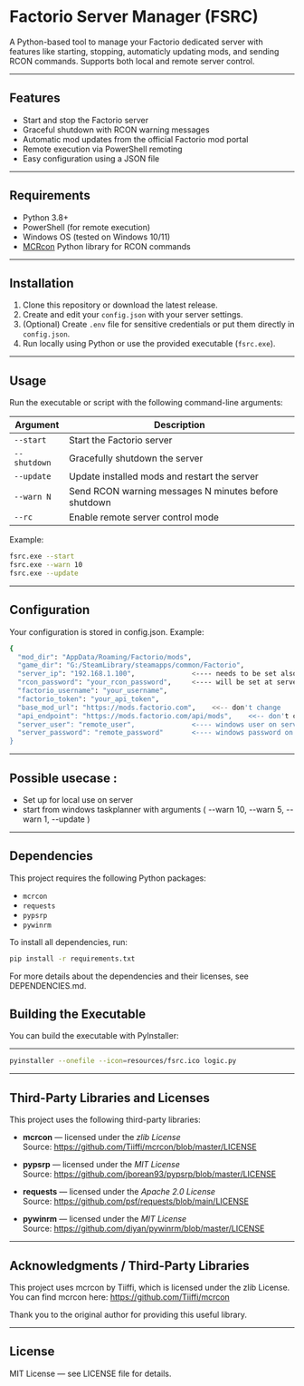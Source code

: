 # Factorio Server Manager (FSRC)

A Python-based tool to manage your Factorio dedicated server with features like starting, stopping, automaticly updating mods, and sending RCON commands. Supports both local and remote server control.

---

## Features

- Start and stop the Factorio server
- Graceful shutdown with RCON warning messages
- Automatic mod updates from the official Factorio mod portal
- Remote execution via PowerShell remoting
- Easy configuration using a JSON file

---

## Requirements

- Python 3.8+
- PowerShell (for remote execution)
- Windows OS (tested on Windows 10/11)
- [MCRcon](https://github.com/Tiiffi/mcrcon) Python library for RCON commands

---

## Installation

1. Clone this repository or download the latest release.
2. Create and edit your `config.json` with your server settings.
3. (Optional) Create `.env` file for sensitive credentials or put them directly in `config.json`.
4. Run locally using Python or use the provided executable (`fsrc.exe`).

---

## Usage

Run the executable or script with the following command-line arguments:

| Argument     | Description                                       |
|--------------|-------------------------------------------------|
| `--start`    | Start the Factorio server                         |
| `--shutdown` | Gracefully shutdown the server                    |
| `--update`   | Update installed mods and restart the server     |
| `--warn N`   | Send RCON warning messages N minutes before shutdown |
| `--rc`       | Enable remote server control mode                 |

Example:

```bash
fsrc.exe --start
fsrc.exe --warn 10
fsrc.exe --update
````

---

## Configuration
Your configuration is stored in config.json. Example:

````bash
{
  "mod_dir": "AppData/Roaming/Factorio/mods",
  "game_dir": "G:/SteamLibrary/steamapps/common/Factorio", 
  "server_ip": "192.168.1.100",              <---- needs to be set also in local mode for rcon to work
  "rcon_password": "your_rcon_password",     <---- will be set at server start and used for sending messages
  "factorio_username": "your_username",
  "factorio_token": "your_api_token",
  "base_mod_url": "https://mods.factorio.com",    <<-- don't change
  "api_endpoint": "https://mods.factorio.com/api/mods",    <<-- don't change
  "server_user": "remote_user",              <---- windows user on server (only for --rc)
  "server_password": "remote_password"       <---- windows password on server (only for --rc)
}
````
---

## Possible usecase :

- Set up for local use on server
- start from windows taskplanner with  arguments ( --warn 10, --warn 5, --warn 1, --update )

---

## Dependencies

This project requires the following Python packages:

- `mcrcon`
- `requests`
- `pypsrp`  <!-- für WinRM-Remoteausführung -->
- `pywinrm` 

To install all dependencies, run:

```bash
pip install -r requirements.txt
````
For more details about the dependencies and their licenses, see DEPENDENCIES.md.

## Building the Executable
You can build the executable with PyInstaller:

---

````bash
pyinstaller --onefile --icon=resources/fsrc.ico logic.py
````

---

## Third-Party Libraries and Licenses

This project uses the following third-party libraries:

- **mcrcon** — licensed under the *zlib License*  
  Source: https://github.com/Tiiffi/mcrcon/blob/master/LICENSE

- **pypsrp** — licensed under the *MIT License*  
  Source: https://github.com/jborean93/pypsrp/blob/master/LICENSE

- **requests** — licensed under the *Apache 2.0 License*  
  Source: https://github.com/psf/requests/blob/main/LICENSE

- **pywinrm** — licensed under the *MIT License*  
  Source: https://github.com/diyan/pywinrm/blob/master/LICENSE

---

## Acknowledgments / Third-Party Libraries
This project uses mcrcon by Tiiffi, which is licensed under the zlib License.
You can find mcrcon here: https://github.com/Tiiffi/mcrcon

Thank you to the original author for providing this useful library.

---

## License
MIT License — see LICENSE file for details.









